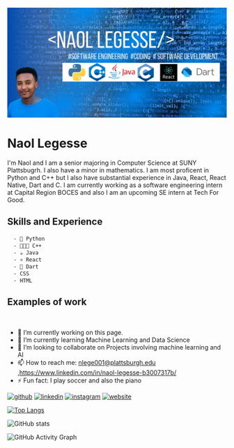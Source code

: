 ![Software Engineering Intern](https://github.com/Nlege001/Nlege001/blob/main/Naol%20Legesse.jpg)

# Naol Legesse


I'm Naol and I am a senior majoring in Computer Science at SUNY Plattsbugrh. I also have a minor in mathematics. I am most proficent in Python and C++ but I also have substantial experience in Java, React, React Native, Dart and C. I am currently working as a software engineering intern at Capital Region BOCES and also I am an upcoming SE intern at Tech For Good. 

## Skills and Experience
      - 🐍 Python
      - 👨‍👧‍👦 C++
      - ☕️ Java
      - ⚛️ React
      - 🎯 Dart
      - CSS
      - HTML
 
## Examples of work
<img src="" width= 256/>


- 🔭 I’m currently working on this page. 
- 🌱 I’m currently learning Machine Learning and Data Science 
- 👯 I’m looking to collaborate on Projects involving machine learning and AI  
- 📫 How to reach me: nlege001@plattsburgh.edu ,https://www.linkedin.com/in/naol-legesse-b3007317b/ 
- ⚡ Fun fact: I play soccer and also the piano 


[<img src='https://cdn.jsdelivr.net/npm/simple-icons@3.0.1/icons/github.svg' alt='github' height='40'>](https://github.com/Nlege001)  [<img src='https://cdn.jsdelivr.net/npm/simple-icons@3.0.1/icons/linkedin.svg' alt='linkedin' height='40'>](hhttps://www.linkedin.com/in/naol-legesse-b3007317b/)  [<img src='https://cdn.jsdelivr.net/npm/simple-icons@3.0.1/icons/instagram.svg' alt='instagram' height='40'>](https://www.instagram.com/@dechassanaol/)  [<img src='https://cdn.jsdelivr.net/npm/simple-icons@3.0.1/icons/icloud.svg' alt='website' height='40'>](https://www.linkedin.com/in/naol-legesse-b3007317b/)  

[![Top Langs](https://github-readme-stats.vercel.app/api/top-langs/?username=Nlege001)](https://github.com/anuraghazra/github-readme-stats)

![GitHub stats](https://github-readme-stats.vercel.app/api?username=Nlege001&show_icons=true)  

![GitHub Activity Graph](https://activity-graph.herokuapp.com/graph?username=Nlege001)  


